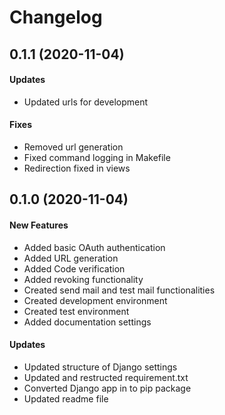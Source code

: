 # Changelog

## 0.1.1 (2020-11-04)

#### Updates

- Updated urls for development

#### Fixes

- Removed url generation
- Fixed command logging in Makefile
- Redirection fixed in views

## 0.1.0 (2020-11-04)

#### New Features

- Added basic OAuth authentication
- Added URL generation
- Added Code verification
- Added revoking functionality
- Created send mail and test mail functionalities
- Created development environment
- Created test environment
- Added documentation settings

#### Updates

- Updated structure of Django settings
- Updated and restructed requirement.txt
- Converted Django app in to pip package
- Updated readme file
